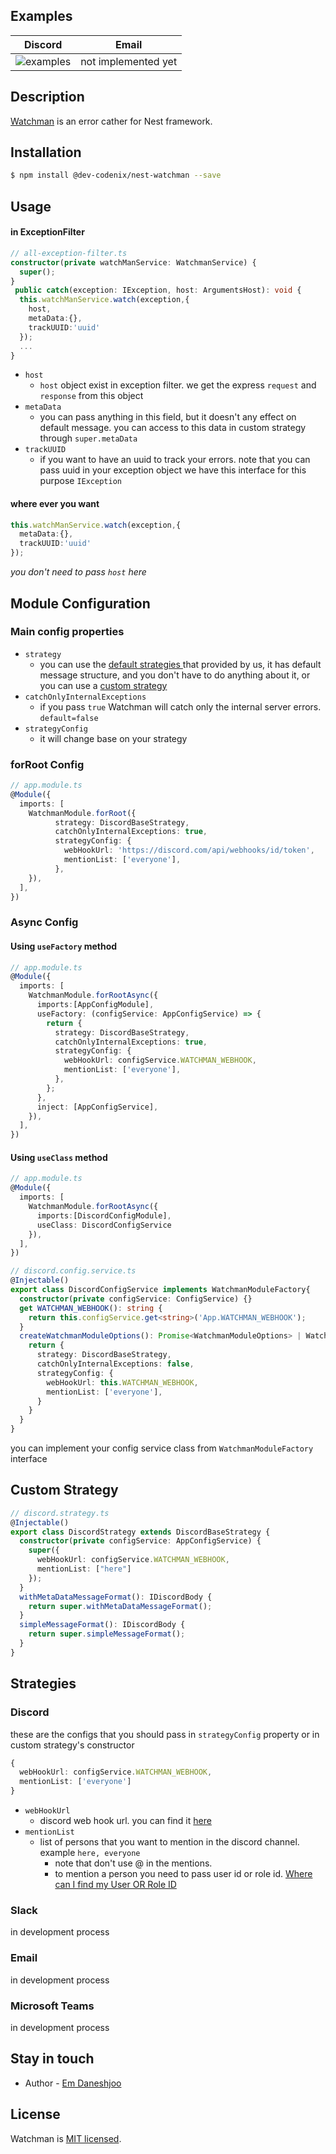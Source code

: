 [//]: # (TODO update readme)
## Examples
| Discord                                    | Email                |
|--------------------------------------------|----------------------|
| ![examples](resources/discord-example.png) | not implemented  yet |

## Description

[Watchman](https://github.com/devcodenix/nest-watchman) is an error cather for Nest framework.

## Installation

```bash
$ npm install @dev-codenix/nest-watchman --save
```
## Usage
#### in ExceptionFilter 
```ts
// all-exception-filter.ts 
constructor(private watchManService: WatchmanService) {
  super();
}
 public catch(exception: IException, host: ArgumentsHost): void {
  this.watchManService.watch(exception,{
    host,
    metaData:{},
    trackUUID:'uuid'
  });
  ...
}
```
- `host` 
  - `host` object exist in exception filter. we get the express `request` and `response` from this object
- `metaData`
  - you can pass anything in this field, but it doesn't any effect on default message. you can access to this data in custom strategy through `super.metaData`
- `trackUUID`
  - if you want to have an uuid to track your errors. note that you can pass uuid in your exception object we have this interface for this purpose `IException` 
#### where ever you want
```ts
this.watchManService.watch(exception,{
  metaData:{},
  trackUUID:'uuid'
});
```
_you don't need to pass `host` here_
## Module Configuration
### Main config properties
- `strategy`
    - you can use the [ default strategies ](#strategies) that provided by us, it has default message structure, and you don't have to do anything about it, or you can use a [custom strategy](#custom-strategy)
- `catchOnlyInternalExceptions`
    - if you pass `true` Watchman will catch only the internal server errors. `default=false`
- `strategyConfig`
    - it will change base on your strategy
### forRoot Config
```ts
// app.module.ts
@Module({
  imports: [
    WatchmanModule.forRoot({
          strategy: DiscordBaseStrategy,
          catchOnlyInternalExceptions: true,
          strategyConfig: {
            webHookUrl: 'https://discord.com/api/webhooks/id/token',
            mentionList: ['everyone'],
          },
    }),
  ],
})
```
### Async Config
#### Using `useFactory` method
```ts
// app.module.ts
@Module({
  imports: [
    WatchmanModule.forRootAsync({
      imports:[AppConfigModule],
      useFactory: (configService: AppConfigService) => {
        return {
          strategy: DiscordBaseStrategy,
          catchOnlyInternalExceptions: true,
          strategyConfig: {
            webHookUrl: configService.WATCHMAN_WEBHOOK,
            mentionList: ['everyone'],
          },
        };
      },
      inject: [AppConfigService],
    }),
  ],
})
```
#### Using `useClass` method
```ts
// app.module.ts
@Module({
  imports: [
    WatchmanModule.forRootAsync({
      imports:[DiscordConfigModule],
      useClass: DiscordConfigService
    }),
  ],
})

// discord.config.service.ts
@Injectable()
export class DiscordConfigService implements WatchmanModuleFactory{
  constructor(private configService: ConfigService) {}
  get WATCHMAN_WEBHOOK(): string {
    return this.configService.get<string>('App.WATCHMAN_WEBHOOK');
  }
  createWatchmanModuleOptions(): Promise<WatchmanModuleOptions> | WatchmanModuleOptions {
    return {
      strategy: DiscordBaseStrategy,
      catchOnlyInternalExceptions: false,
      strategyConfig: {
        webHookUrl: this.WATCHMAN_WEBHOOK,
        mentionList: ['everyone'],
      }
    }
  }
}
```
you can implement your config service class from `WatchmanModuleFactory` interface


## Custom Strategy
```ts
// discord.strategy.ts
@Injectable()
export class DiscordStrategy extends DiscordBaseStrategy {
  constructor(private configService: AppConfigService) {
    super({
      webHookUrl: configService.WATCHMAN_WEBHOOK,
      mentionList: ["here"]
    });
  }
  withMetaDataMessageFormat(): IDiscordBody {
    return super.withMetaDataMessageFormat();
  }
  simpleMessageFormat(): IDiscordBody {
    return super.simpleMessageFormat();
  }
}
```

## Strategies
### Discord

these are the configs that you should pass in `strategyConfig` property or in custom strategy's constructor
```ts
{
  webHookUrl: configService.WATCHMAN_WEBHOOK,
  mentionList: ['everyone']
}
```
- `webHookUrl`
  - discord web hook url. you can find it [here](https://support.discord.com/hc/en-us/articles/228383668-Intro-to-Webhooks)
- `mentionList`
  - list of persons that you want to mention in the discord channel. example `here, everyone`
    - note that don't use @ in the mentions.  
    -  to mention a person you need to pass user id or role id. [Where can I find my User OR Role ID](https://support.discord.com/hc/en-us/articles/206346498-Where-can-I-find-my-User-Server-Message-ID-) 
### Slack
in development process
### Email
in development process
### Microsoft Teams
in development process



## Stay in touch

- Author - [Em Daneshjoo]()

## License

Watchman is [MIT licensed](LICENSE).
